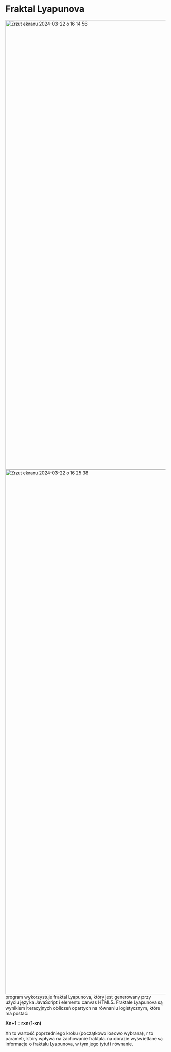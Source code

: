 # Fraktal Lyapunova

<img width="1406" alt="Zrzut ekranu 2024-03-22 o 16 14 56" src="https://github.com/berrryone/FraktalLyapunova/assets/151057392/55345b69-376f-47a0-a86e-935dc112315d">
<img width="1644" alt="Zrzut ekranu 2024-03-22 o 16 25 38" src="https://github.com/berrryone/FraktalLyapunova/assets/151057392/f019bd47-f8ef-4562-9e69-49ccb39eae27">
program wykorzystuje fraktal Lyapunova, który jest generowany przy użyciu języka JavaScript i elementu canvas HTML5.
Fraktale Lyapunova są wynikiem iteracyjnych obliczeń opartych na równaniu logistycznym, które ma postać:

**Xn+1 = rxn(1-xn)**

Xn to wartość poprzedniego kroku (początkowo losowo wybrana),
r to parametr, który wpływa na zachowanie fraktala.
na obrazie wyświetlane są informacje o fraktalu Lyapunova, w tym jego tytuł i równanie.
